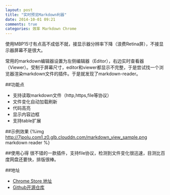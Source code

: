 ```yaml
---
layout: post
title: "实时预览Markdown利器"
date: 2014-10-01 09:21
comments: true
categories: 效率 Markdown Chrome
---
```

使用MBP15寸有点高不成低不就，接显示器分辨率下降（浪费Retina屏），不接显示器屏幕不是很大。

常用的markdown编辑器设置为左侧编辑器（Editor），右边实时查看器（Viewer）。受制于屏幕尺寸，editor和viewer都显示不完整，于是尝试找一个浏览器渲染markdown文件的插件。于是就发现了markdown-reader。
<!--more-->
##功能点
  * 支持读取markdown文件（http,https,file等协议）
  * 文件变化自动加载刷新
  * 代码高亮
  * 显示内容边框
  * 支持table扩展

##示例效果
{%img http://7jpolu.com1.z0.glb.clouddn.com/markdown_view_sample.png markdown reader %}

##使用心得
很不错的一款插件，支持file协议，检测到文件变化很迅速，目测比百度网盘还要快，排版很棒。

##地址
  * [Chrome Store 地址](https://chrome.google.com/webstore/detail/markdown-reader/gpoigdifkoadgajcincpilkjmejcaanc)
  * [Github开源仓库](https://github.com/yaniswang/markdownReader)

